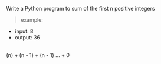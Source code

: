  Write a Python program to sum of the first n positive integers
<br>


>example:

- input: 8
- output: 36

<br>
(n) + (n - 1) + (n - 1)  ... + 0
